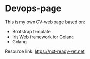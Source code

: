 # Devops-page

This is my own CV-web page based on:
- Bootstrap template
- Iris Web framework for Golang
- Golang

Resource link: https://not-ready-yet.net